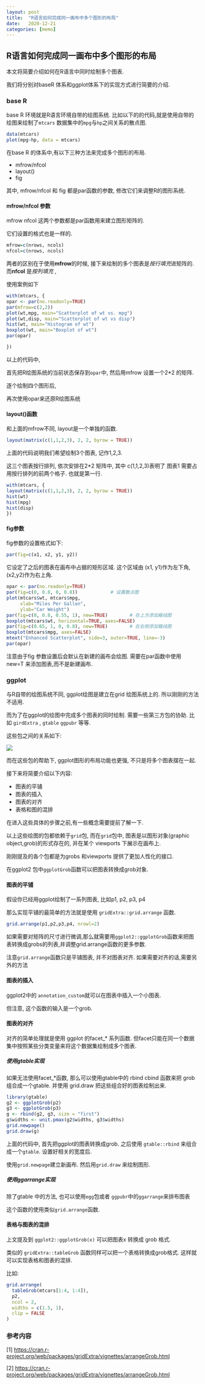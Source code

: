 ```yaml
---
layout: post
title:  "R语言如何完成同一画布中多个图形的布局"
date:   2020-12-21
categories: [memo]
---
```



## R语言如何完成同一画布中多个图形的布局
本文将简要介绍如何在R语言中同时绘制多个图表. 

我们将分别对baseR 体系和ggplot体系下的实现方式进行简要的介绍. 


### base R
base R 环境就是R语言环境自带的绘图系统. 
比如以下的的代码,就是使用自带的绘图来绘制了`mtcars` 数据集中的`mpg`与`hp`之间关系的散点图. 

```R
data(mtcars)
plot(mpg~hp, data = mtcars)
```

在base R 的体系中,有以下三种方法来完成多个图形的布局. 

+ mfrow/nfcol 
+ layout()
+ fig

其中, mfrow/nfcol 和 fig 都是par函数的参数, 修改它们来调整R的图形系统.

#### mfrow/nfcol 参数

mfrow nfcol 这两个参数都是par函数用来建立图形矩阵的. 

它们设置的格式也是一样的. 

```R
mfrow=c(nrows, ncols)
nfcol=c(nrows, ncols)
```
两者的区别在于使用**mfrow**的时候, 接下来绘制的多个图表是*按行填充*进矩阵的. 
而**nfcol** 是*按列填充* ,

使用案例如下

```R
with(mtcars, {
opar <- par(no.readonly=TRUE)
par(mfrow=c(2,2))
plot(wt,mpg, main="Scatterplot of wt vs. mpg")
plot(wt,disp, main="Scatterplot of wt vs disp")
hist(wt, main="Histogram of wt")
boxplot(wt, main="Boxplot of wt")
par(opar)

})

```
以上的代码中, 

首先把R绘图系统的当前状态保存到`opar`中, 
然后用mfrow 设置一个2*2 的矩阵. 

逐个绘制四个图形后, 

再次使用opar来还原R绘图系统

#### layout()函数

和上面的mfrow不同, layout是一个单独的函数. 

```R
layout(matrix(c(1,1,2,3), 2, 2, byrow = TRUE))
```
上面的代码说明我们希望绘制3个图表, 记作1,2,3. 

这三个图表按行排列, 依次安排在2*2 矩阵中,
其中 c(1,1,2,3)表明了 图表1 需要占用按行排列的前两个格子. 也就是第一行. 

```R
with(mtcars, {
layout(matrix(c(1,1,2,3), 2, 2, byrow = TRUE))
hist(wt)
hist(mpg)
hist(disp)
})
```


#### fig参数

fig参数的设置格式如下:

```R
par(fig=c(x1, x2, y1, y2))
```
它设定了之后的图表在画布中占据的矩形区域. 
这个区域由 (x1, y1)作为左下角, (x2,y2)作为右上角. 

```R
opar <- par(no.readonly=TRUE)
par(fig=c(0, 0.8, 0, 0.8))            # 设置散点图
plot(mtcars$wt, mtcars$mpg,
     xlab="Miles Per Gallon",
     ylab="Car Weight")
par(fig=c(0, 0.8, 0.55, 1), new=TRUE)        # 在上方添加箱线图
boxplot(mtcars$wt, horizontal=TRUE, axes=FALSE)
par(fig=c(0.65, 1, 0, 0.8), new=TRUE)        # 在右侧添加箱线图
boxplot(mtcars$mpg, axes=FALSE)
mtext("Enhanced Scatterplot", side=3, outer=TRUE, line=-3)
par(opar)
```

注意由于fig 参数设置后会默认在新建的画布会绘图. 
需要在par函数中使用 new=T 来添加图表,而不是新建画布. 
	

### ggplot 

与R自带的绘图系统不同, ggplot绘图是建立在grid 绘图系统上的. 所以刚刚的方法不适用. 

而为了在ggplot的绘图中完成多个图表的同时绘制. 需要一些第三方包的协助. 
比如 `girdExtra` , `gtable` `ggpubr` 等等. 

这些包之间的关系如下:

![](/img/ggplot_grid_egg.jpg)

而在这些包的帮助下, ggplot图形的布局功能也更强, 
不只是将多个图表摆在一起. 


接下来将简要介绍以下内容:

+ 图表的平铺
+ 图表的插入
+ 图表的对齐
+ 表格和图的混排

在进入这些具体的步骤之前,有一些概念需要提前了解一下. 

以上这些绘图的包都依赖于`grid`包,
而在`grid`包中, 图表是以图形对象(graphic object,grob)的形式存在的, 
并在某个 viewports 下展示在画布上. 

刚刚提及的各个包都是为grobs 和viewports 提供了更加人性化的接口. 

在ggplot2 包中`ggplotGrob`函数可以把图表转换成grob对象. 

#### 图表的平铺

假设你已经用ggplot绘制了一系列图表, 比如p1, p2, p3, p4

那么实现平铺的最简单的方法就是使用 `gridExtra::grid.arrange` 函数. 

```R
grid.arrange(p1,p2,p3,p4, nrowl=2)
```

如果需要对矩阵的尺寸进行微调,那么就需要用`ggplot2::ggplotGrob`函数来把图表转换成grobs的列表,并调整grid.arrange函数的更多参数. 

注意`grid.arrange`函数只是平铺图表, 并不对图表对齐. 如果需要对齐的话,需要另外的方法

#### 图表的插入
ggplot2中的 `annotation_custom`就可以在图表中插入一个小图表.

但注意, 这个函数的输入是一个grob. 



#### 图表的对齐

对齐的简单处理就是使用 ggplot 的facet_* 系列函数.
但facet只能在同一个数据集中按照某些分类变量来将这个数据集绘制成多个图表. 


##### 使用gtable实现
如果无法使用facet_*函数, 那么可以使用gtable中的 rbind cbind 函数来把 grob 组合成一个gtable. 
并使用 grid.draw 把这些组合好的图表绘制出来. 


```R
library(gtable)
g2 <- ggplotGrob(p2)
g3 <- ggplotGrob(p3)
g <- rbind(g2, g3, size = "first")
g$widths <- unit.pmax(g2$widths, g3$widths)
grid.newpage()
grid.draw(g)

```

上面的代码中, 首先把ggplot的图表转换成grob. 
之后使用 `gtable::rbind` 来组合成一个`gtable`. 
设置好相关的宽度后. 

使用`grid.newpage`建立新画布.
然后用`grid.draw` 来绘制图形. 

##### 使用ggarrange实现

除了gtable 中的方法, 也可以使用`egg`包或者 `ggpubr`中的`ggarrange`来排布图表

这个函数的使用类似`grid.arrange`函数. 


#### 表格与图表的混排

上文提及到 `ggplot2::ggplotGrob(x)` 可以把图表x 转换成 grob 格式. 

类似的 `gridExtra::tableGrob` 函数同样可以把一个表格转换成grob格式. 
这样就可以实现表格和图表的混排. 

比如:

```R
grid.arrange(
  tableGrob(mtcars[1:4, 1:4]),
  p2,
  ncol = 2,
  widths = c(1.5, 1),
  clip = FALSE
)
```


### 参考内容

[1] https://cran.r-project.org/web/packages/gridExtra/vignettes/arrangeGrob.html

[2] https://cran.r-project.org/web/packages/gridExtra/vignettes/arrangeGrob.html

